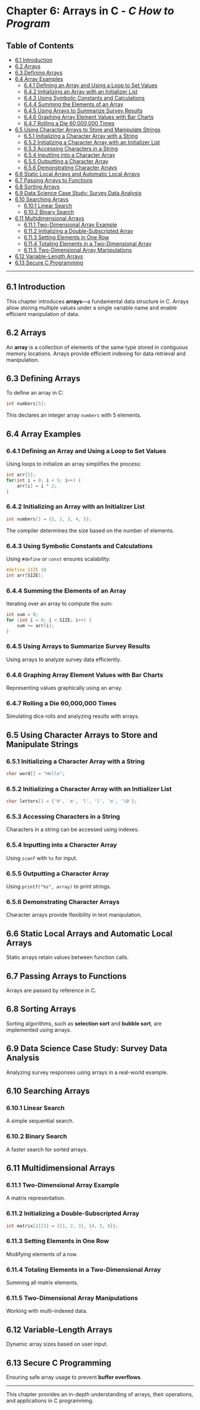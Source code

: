 # Chapter 6: Arrays in C - *C How to Program*

## Table of Contents

- [6.1 Introduction](#61-introduction)
- [6.2 Arrays](#62-arrays)
- [6.3 Defining Arrays](#63-defining-arrays)
- [6.4 Array Examples](#64-array-examples)
  - [6.4.1 Defining an Array and Using a Loop to Set Values](#641-defining-an-array-and-using-a-loop-to-set-values)
  - [6.4.2 Initializing an Array with an Initializer List](#642-initializing-an-array-with-an-initializer-list)
  - [6.4.3 Using Symbolic Constants and Calculations](#643-using-symbolic-constants-and-calculations)
  - [6.4.4 Summing the Elements of an Array](#644-summing-the-elements-of-an-array)
  - [6.4.5 Using Arrays to Summarize Survey Results](#645-using-arrays-to-summarize-survey-results)
  - [6.4.6 Graphing Array Element Values with Bar Charts](#646-graphing-array-element-values-with-bar-charts)
  - [6.4.7 Rolling a Die 60,000,000 Times](#647-rolling-a-die-60000000-times)
- [6.5 Using Character Arrays to Store and Manipulate Strings](#65-using-character-arrays-to-store-and-manipulate-strings)
  - [6.5.1 Initializing a Character Array with a String](#651-initializing-a-character-array-with-a-string)
  - [6.5.2 Initializing a Character Array with an Initializer List](#652-initializing-a-character-array-with-an-initializer-list)
  - [6.5.3 Accessing Characters in a String](#653-accessing-characters-in-a-string)
  - [6.5.4 Inputting into a Character Array](#654-inputting-into-a-character-array)
  - [6.5.5 Outputting a Character Array](#655-outputting-a-character-array)
  - [6.5.6 Demonstrating Character Arrays](#656-demonstrating-character-arrays)
- [6.6 Static Local Arrays and Automatic Local Arrays](#66-static-local-arrays-and-automatic-local-arrays)
- [6.7 Passing Arrays to Functions](#67-passing-arrays-to-functions)
- [6.8 Sorting Arrays](#68-sorting-arrays)
- [6.9 Data Science Case Study: Survey Data Analysis](#69-data-science-case-study-survey-data-analysis)
- [6.10 Searching Arrays](#610-searching-arrays)
  - [6.10.1 Linear Search](#6101-linear-search)
  - [6.10.2 Binary Search](#6102-binary-search)
- [6.11 Multidimensional Arrays](#611-multidimensional-arrays)
  - [6.11.1 Two-Dimensional Array Example](#6111-two-dimensional-array-example)
  - [6.11.2 Initializing a Double-Subscripted Array](#6112-initializing-a-double-subscripted-array)
  - [6.11.3 Setting Elements in One Row](#6113-setting-elements-in-one-row)
  - [6.11.4 Totaling Elements in a Two-Dimensional Array](#6114-totaling-elements-in-a-two-dimensional-array)
  - [6.11.5 Two-Dimensional Array Manipulations](#6115-two-dimensional-array-manipulations)
- [6.12 Variable-Length Arrays](#612-variable-length-arrays)
- [6.13 Secure C Programming](#613-secure-c-programming)

---

## 6.1 Introduction

This chapter introduces **arrays**—a fundamental data structure in C. Arrays allow storing multiple values under a single variable name and enable efficient manipulation of data.

## 6.2 Arrays

An **array** is a collection of elements of the same type stored in contiguous memory locations. Arrays provide efficient indexing for data retrieval and manipulation.

## 6.3 Defining Arrays

To define an array in C:
```c
int numbers[5];
```
This declares an integer array `numbers` with 5 elements.

## 6.4 Array Examples

### 6.4.1 Defining an Array and Using a Loop to Set Values
Using loops to initialize an array simplifies the process:
```c
int arr[5];
for(int i = 0; i < 5; i++) {
    arr[i] = i * 2;
}
```

### 6.4.2 Initializing an Array with an Initializer List
```c
int numbers[] = {1, 2, 3, 4, 5};
```
The compiler determines the size based on the number of elements.

### 6.4.3 Using Symbolic Constants and Calculations
Using `#define` or `const` ensures scalability:
```c
#define SIZE 10
int arr[SIZE];
```

### 6.4.4 Summing the Elements of an Array
Iterating over an array to compute the sum:
```c
int sum = 0;
for (int i = 0; i < SIZE; i++) {
    sum += arr[i];
}
```

### 6.4.5 Using Arrays to Summarize Survey Results
Using arrays to analyze survey data efficiently.

### 6.4.6 Graphing Array Element Values with Bar Charts
Representing values graphically using an array.

### 6.4.7 Rolling a Die 60,000,000 Times
Simulating dice rolls and analyzing results with arrays.

## 6.5 Using Character Arrays to Store and Manipulate Strings

### 6.5.1 Initializing a Character Array with a String
```c
char word[] = "Hello";
```

### 6.5.2 Initializing a Character Array with an Initializer List
```c
char letters[] = {'H', 'e', 'l', 'l', 'o', '\0'};
```

### 6.5.3 Accessing Characters in a String
Characters in a string can be accessed using indexes.

### 6.5.4 Inputting into a Character Array
Using `scanf` with `%s` for input.

### 6.5.5 Outputting a Character Array
Using `printf("%s", array)` to print strings.

### 6.5.6 Demonstrating Character Arrays
Character arrays provide flexibility in text manipulation.

## 6.6 Static Local Arrays and Automatic Local Arrays
Static arrays retain values between function calls.

## 6.7 Passing Arrays to Functions
Arrays are passed by reference in C.

## 6.8 Sorting Arrays
Sorting algorithms, such as **selection sort** and **bubble sort**, are implemented using arrays.

## 6.9 Data Science Case Study: Survey Data Analysis
Analyzing survey responses using arrays in a real-world example.

## 6.10 Searching Arrays

### 6.10.1 Linear Search
A simple sequential search.

### 6.10.2 Binary Search
A faster search for sorted arrays.

## 6.11 Multidimensional Arrays

### 6.11.1 Two-Dimensional Array Example
A matrix representation.

### 6.11.2 Initializing a Double-Subscripted Array
```c
int matrix[2][3] = {{1, 2, 3}, {4, 5, 6}};
```

### 6.11.3 Setting Elements in One Row
Modifying elements of a row.

### 6.11.4 Totaling Elements in a Two-Dimensional Array
Summing all matrix elements.

### 6.11.5 Two-Dimensional Array Manipulations
Working with multi-indexed data.

## 6.12 Variable-Length Arrays
Dynamic array sizes based on user input.

## 6.13 Secure C Programming
Ensuring safe array usage to prevent **buffer overflows**.

---

This chapter provides an in-depth understanding of arrays, their operations, and applications in C programming.
